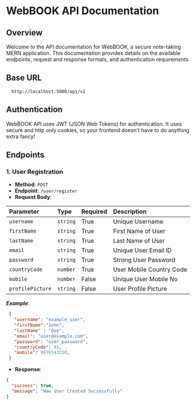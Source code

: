 # WebBOOK API Documentation

## Overview

Welcome to the API documentation for WebBOOK, a secure note-taking MERN application. This documentation provides details on the available endpoints, request and response formats, and authentication requirements.

## Base URL

```
  http://localhost:5000/api/v1
```

## Authentication

WebBOOK API uses JWT (JSON Web Tokens) for authentication. It uses secure and http only cookies, so your frontend doesn't have to do anything extra fancy!

## Endpoints
 ### 1. User Registration
 - **Method**: `POST`
 - **Endpoint**: `/user/register`
 - **Request Body**:
  
  | Parameter        | Type     | Required    | Description                |
  | :--------------- | :------- | :---------- | :------------------------- |
  | `username`       | `string` | True        | Unique Username            |
  | `firstName`      | `string` | True        | First Name of User         |
  | `lastName`       | `string` | True        | Last Name of User          |
  | `email`          | `string` | True        | Unique User Email ID       |
  | `password`       | `string` | True        | Strong User Password       |
  | `countryCode`    | `number` | True        | User Mobile Country Code   |
  | `mobile`         | `number` | False       | Unique User Mobile No      |
  | `profilePicture` | `string` | False       | User Profile Picture       |
 
 ***Example***:
 ```json
  {
    "username": "example_user",
    "firstName":"John",
    "lastName" : "Doe",
    "email": "user@example.com",
    "password": "user_password",
    "countryCode": 91,
    "mobile": 9876543210,
  }
 ```
 - **Response**:
  ```json
  {
    "success": true,
    "message": "New User Created Successfully"
  }
 ```